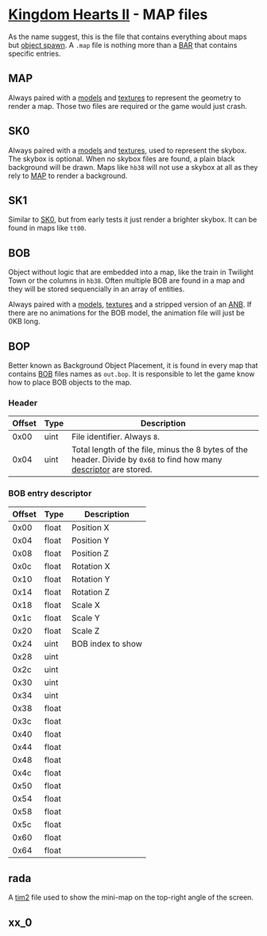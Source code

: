 # [Kingdom Hearts II](../index.md) - MAP files

As the name suggest, this is the file that contains everything about maps but [object spawn](type/ard.md). A `.map` file is nothing more than a [BAR](type/bar.md) that contains specific entries.

## MAP

Always paired with a [models](model.md) and [textures](raw-texture.md) to represent the geometry to render a map. Those two files are required or the game would just crash.

## SK0

Always paired with a [models](model.md) and [textures](raw-texture.md), used to represent the skybox. The skybox is optional. When no skybox files are found, a plain black background will be drawn. Maps like `hb38` will not use a skybox at all as they rely to [MAP](#map) to render a background.

## SK1

Similar to [SK0](#sk0), but from early tests it just render a brighter skybox. It can be found in maps like `tt00`.

## BOB

Object without logic that are embedded into a map, like the train in Twilight Town or the columns in `hb38`. Often multiple BOB are found in a map and they will be stored sequencially in an array of entities.

Always paired with a [models](model.md), [textures](raw-texture.md) and a stripped version of an [ANB](anb/anb.md). If there are no animations for the BOB model, the animation file will just be 0KB long.

## BOP

Better known as Background Object Placement, it is found in every map that contains [BOB](#bob) files names as `out.bop`. It is responsible to let the game know how to place BOB objects to the map.

### Header

| Offset | Type | Description |
|--------|------|-------------|
| 0x00   | uint | File identifier. Always `8`.
| 0x04   | uint | Total length of the file, minus the 8 bytes of the header. Divide by `0x68` to find how many [descriptor](#bob-entry-descriptor) are stored.

### BOB entry descriptor

| Offset | Type  | Description |
|--------|-------|-------------|
| 0x00   | float | Position X
| 0x04   | float | Position Y
| 0x08   | float | Position Z
| 0x0c   | float | Rotation X
| 0x10   | float | Rotation Y
| 0x14   | float | Rotation Z
| 0x18   | float | Scale X
| 0x1c   | float | Scale Y
| 0x20   | float | Scale Z
| 0x24   | uint  | BOB index to show
| 0x28   | uint  |
| 0x2c   | uint  |
| 0x30   | uint  |
| 0x34   | uint  |
| 0x38   | float |
| 0x3c   | float |
| 0x40   | float |
| 0x44   | float |
| 0x48   | float |
| 0x4c   | float |
| 0x50   | float |
| 0x54   | float |
| 0x58   | float |
| 0x5c   | float |
| 0x60   | float |
| 0x64   | float |

## rada

A [tim2](../../common/tm2.md) file used to show the mini-map on the top-right angle of the screen.

## xx_0
